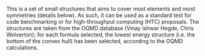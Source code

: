 This is a set of small structures that aims to cover most elements and most symmetries (details below). As such, it can be used as a standard test for code benchmarking or for high-throughput computing (HTC) proposals. The structures are taken from the OQMD database (Vinay Ishwar Hegde, Chris Wolverton); for each formula selected, the lowest energy structure (i.e. the bottom of the convex hull) has been selected, according to the OQMD calculations. 
